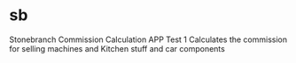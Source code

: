 # sb
Stonebranch Commission Calculation APP
Test 1
Calculates the commission for selling machines
and Kitchen stuff
and car components
